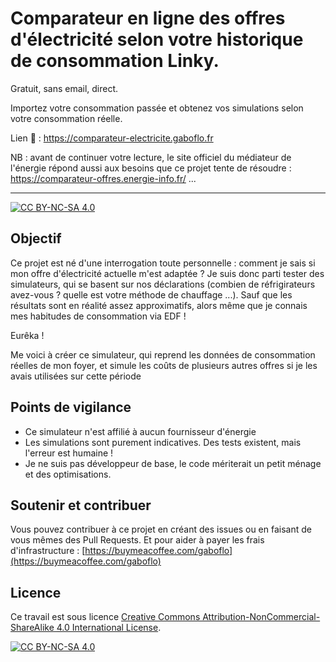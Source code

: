 # Comparateur en ligne des offres d'électricité selon votre historique de consommation Linky. 

Gratuit, sans email, direct.

Importez votre consommation passée et obtenez vos simulations selon votre consommation réelle.

Lien 🔗 : https://comparateur-electricite.gaboflo.fr

NB : avant de continuer votre lecture, le site officiel du médiateur de l'énergie répond aussi aux besoins que ce projet tente de résoudre : https://comparateur-offres.energie-info.fr/ ...

---

[![CC BY-NC-SA 4.0][cc-by-nc-sa-shield]][cc-by-nc-sa]

## Objectif

Ce projet est né d'une interrogation toute personnelle : comment je sais si mon offre d'électricité actuelle m'est adaptée ?
Je suis donc parti tester des simulateurs, qui se basent sur nos déclarations (combien de réfrigirateurs avez-vous ? quelle est votre méthode de chauffage ...). Sauf que les résultats sont en réalité assez approximatifs, alors même que je connais mes habitudes de consommation via EDF !

Eurêka !

Me voici à créer ce simulateur, qui reprend les données de consommation réelles de mon foyer, et simule les coûts de plusieurs autres offres si je les avais utilisées sur cette période

## Points de vigilance

- Ce simulateur n'est affilié à aucun fournisseur d'énergie
- Les simulations sont purement indicatives. Des tests existent, mais l'erreur est humaine !
- Je ne suis pas développeur de base, le code mériterait un petit ménage et des optimisations.

## Soutenir et contribuer

Vous pouvez contribuer à ce projet en créant des issues ou en faisant de vous mêmes des Pull Requests.
Et pour aider à payer les frais d'infrastructure : [https://buymeacoffee.com/gaboflo](https://buymeacoffee.com/gaboflo)

## Licence

Ce travail est sous licence
[Creative Commons Attribution-NonCommercial-ShareAlike 4.0 International License][cc-by-nc-sa].

[![CC BY-NC-SA 4.0][cc-by-nc-sa-image]][cc-by-nc-sa]

[cc-by-nc-sa]: http://creativecommons.org/licenses/by-nc-sa/4.0/
[cc-by-nc-sa-image]: https://licensebuttons.net/l/by-nc-sa/4.0/88x31.png
[cc-by-nc-sa-shield]: https://img.shields.io/badge/License-CC%20BY--NC--SA%204.0-lightgrey.svg
